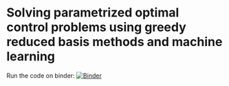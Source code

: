 # Solving parametrized optimal control problems using greedy reduced basis methods and machine learning

Run the code on binder:
[![Binder](https://mybinder.org/badge_logo.svg)](https://mybinder.org/v2/gh/HenKlei/showcase-ml-control/HEAD)
